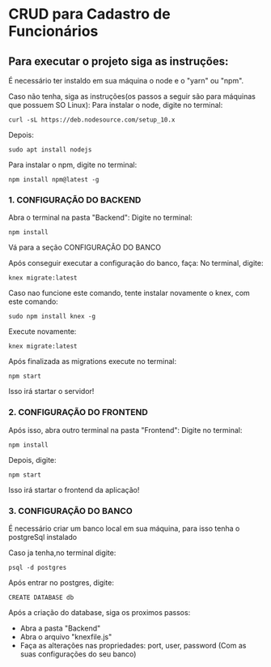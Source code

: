 # CRUD para Cadastro de Funcionários 

## Para executar o projeto siga as instruções:

É necessário ter instaldo em sua máquina o node e o "yarn" ou "npm".

Caso não tenha, siga as instruções(os passos a seguir são para máquinas que possuem SO Linux):
Para instalar o node, digite no terminal:

    curl -sL https://deb.nodesource.com/setup_10.x
    
 Depois:
    
    sudo apt install nodejs


Para instalar o npm, digite no terminal:

    npm install npm@latest -g

### 1. CONFIGURAÇÃO DO BACKEND

Abra o terminal na pasta "Backend":
Digite no terminal:

    npm install

Vá para a seção CONFIGURAÇÃO DO BANCO

Após conseguir executar a configuração do banco, faça:
No terminal, digite:

    knex migrate:latest 

Caso nao funcione este comando, tente instalar novamente o knex, com este comando:

    sudo npm install knex -g

Execute novamente:

    knex migrate:latest

Após finalizada as migrations execute no terminal:

    npm start

Isso irá startar o servidor!

### 2. CONFIGURAÇÃO DO FRONTEND
Após isso, abra outro terminal na pasta "Frontend":
Digite no terminal:

    npm install

Depois, digite:

    npm start

Isso irá startar o frontend da aplicação!

### 3. CONFIGURAÇÃO DO BANCO
É necessário criar um banco local em sua máquina, para isso tenha o postgreSql instalado

Caso ja tenha,no terminal digite:

    psql -d postgres

Após entrar no postgres, digite:

    CREATE DATABASE db

Após a criação do database, siga os proximos passos:

- Abra a pasta "Backend"
- Abra o arquivo "knexfile.js"
- Faça as alterações nas propriedades: port, user, password (Com as suas configurações do seu banco)


